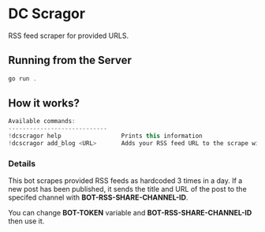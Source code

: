 
# DC Scragor

RSS feed scraper for provided URLS.

## Running from the Server

```javascript
go run .
```



## How it works?

```javascript
Available commands:
----------------------------
!dcscragor help                 Prints this information 
!dcscragor add_blog <URL>       Adds your RSS feed URL to the scrape wish list.
```

### Details
This bot scrapes provided RSS feeds as hardcoded 3 times in a day. If a new post has been published, it sends the title and URL of the post to the specifed channel with **BOT-RSS-SHARE-CHANNEL-ID**. 

You can change **BOT-TOKEN** variable and **BOT-RSS-SHARE-CHANNEL-ID** then use it.

